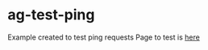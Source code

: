 # ag-test-ping
Example created to test ping requests
Page to test is [here](https://maximtop.github.io/ag-test-ping/)
